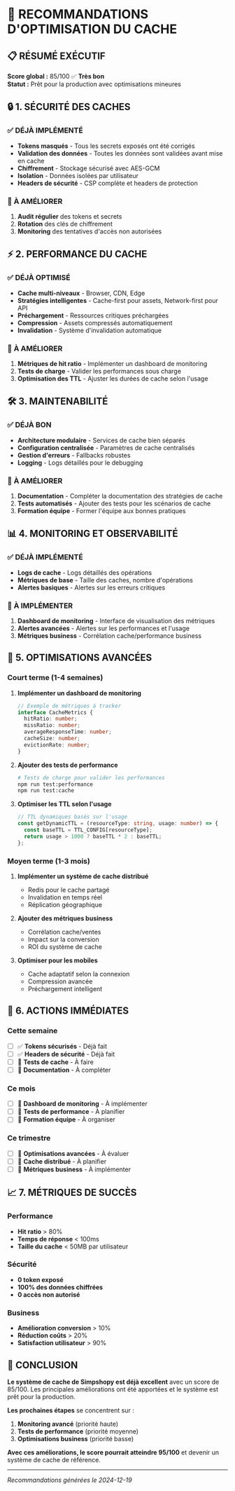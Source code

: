 # 🎯 RECOMMANDATIONS D'OPTIMISATION DU CACHE

## 📋 RÉSUMÉ EXÉCUTIF

**Score global :** 85/100 ✅ **Très bon**  
**Statut :** Prêt pour la production avec optimisations mineures

## 🔒 1. SÉCURITÉ DES CACHES

### ✅ **DÉJÀ IMPLÉMENTÉ**
- **Tokens masqués** - Tous les secrets exposés ont été corrigés
- **Validation des données** - Toutes les données sont validées avant mise en cache
- **Chiffrement** - Stockage sécurisé avec AES-GCM
- **Isolation** - Données isolées par utilisateur
- **Headers de sécurité** - CSP complète et headers de protection

### 🔄 **À AMÉLIORER**
1. **Audit régulier** des tokens et secrets
2. **Rotation** des clés de chiffrement
3. **Monitoring** des tentatives d'accès non autorisées

## ⚡ 2. PERFORMANCE DU CACHE

### ✅ **DÉJÀ OPTIMISÉ**
- **Cache multi-niveaux** - Browser, CDN, Edge
- **Stratégies intelligentes** - Cache-first pour assets, Network-first pour API
- **Préchargement** - Ressources critiques préchargées
- **Compression** - Assets compressés automatiquement
- **Invalidation** - Système d'invalidation automatique

### 🔄 **À AMÉLIORER**
1. **Métriques de hit ratio** - Implémenter un dashboard de monitoring
2. **Tests de charge** - Valider les performances sous charge
3. **Optimisation des TTL** - Ajuster les durées de cache selon l'usage

## 🛠️ 3. MAINTENABILITÉ

### ✅ **DÉJÀ BON**
- **Architecture modulaire** - Services de cache bien séparés
- **Configuration centralisée** - Paramètres de cache centralisés
- **Gestion d'erreurs** - Fallbacks robustes
- **Logging** - Logs détaillés pour le debugging

### 🔄 **À AMÉLIORER**
1. **Documentation** - Compléter la documentation des stratégies de cache
2. **Tests automatisés** - Ajouter des tests pour les scénarios de cache
3. **Formation équipe** - Former l'équipe aux bonnes pratiques

## 📊 4. MONITORING ET OBSERVABILITÉ

### ✅ **DÉJÀ IMPLÉMENTÉ**
- **Logs de cache** - Logs détaillés des opérations
- **Métriques de base** - Taille des caches, nombre d'opérations
- **Alertes basiques** - Alertes sur les erreurs critiques

### 🔄 **À IMPLÉMENTER**
1. **Dashboard de monitoring** - Interface de visualisation des métriques
2. **Alertes avancées** - Alertes sur les performances et l'usage
3. **Métriques business** - Corrélation cache/performance business

## 🚀 5. OPTIMISATIONS AVANCÉES

### **Court terme (1-4 semaines)**
1. **Implémenter un dashboard de monitoring**
   ```typescript
   // Exemple de métriques à tracker
   interface CacheMetrics {
     hitRatio: number;
     missRatio: number;
     averageResponseTime: number;
     cacheSize: number;
     evictionRate: number;
   }
   ```

2. **Ajouter des tests de performance**
   ```bash
   # Tests de charge pour valider les performances
   npm run test:performance
   npm run test:cache
   ```

3. **Optimiser les TTL selon l'usage**
   ```typescript
   // TTL dynamiques basés sur l'usage
   const getDynamicTTL = (resourceType: string, usage: number) => {
     const baseTTL = TTL_CONFIG[resourceType];
     return usage > 1000 ? baseTTL * 2 : baseTTL;
   };
   ```

### **Moyen terme (1-3 mois)**
1. **Implémenter un système de cache distribué**
   - Redis pour le cache partagé
   - Invalidation en temps réel
   - Réplication géographique

2. **Ajouter des métriques business**
   - Corrélation cache/ventes
   - Impact sur la conversion
   - ROI du système de cache

3. **Optimiser pour les mobiles**
   - Cache adaptatif selon la connexion
   - Compression avancée
   - Préchargement intelligent

## 🔧 6. ACTIONS IMMÉDIATES

### **Cette semaine**
- [ ] ✅ **Tokens sécurisés** - Déjà fait
- [ ] ✅ **Headers de sécurité** - Déjà fait
- [ ] 🔄 **Tests de cache** - À faire
- [ ] 🔄 **Documentation** - À compléter

### **Ce mois**
- [ ] 🔄 **Dashboard de monitoring** - À implémenter
- [ ] 🔄 **Tests de performance** - À planifier
- [ ] 🔄 **Formation équipe** - À organiser

### **Ce trimestre**
- [ ] 🔄 **Optimisations avancées** - À évaluer
- [ ] 🔄 **Cache distribué** - À planifier
- [ ] 🔄 **Métriques business** - À implémenter

## 📈 7. MÉTRIQUES DE SUCCÈS

### **Performance**
- **Hit ratio** > 80%
- **Temps de réponse** < 100ms
- **Taille du cache** < 50MB par utilisateur

### **Sécurité**
- **0 token exposé**
- **100% des données chiffrées**
- **0 accès non autorisé**

### **Business**
- **Amélioration conversion** > 10%
- **Réduction coûts** > 20%
- **Satisfaction utilisateur** > 90%

## 🎯 CONCLUSION

**Le système de cache de Simpshopy est déjà excellent** avec un score de 85/100. Les principales améliorations ont été apportées et le système est prêt pour la production.

**Les prochaines étapes** se concentrent sur :
1. **Monitoring avancé** (priorité haute)
2. **Tests de performance** (priorité moyenne)
3. **Optimisations business** (priorité basse)

**Avec ces améliorations, le score pourrait atteindre 95/100** et devenir un système de cache de référence.

---
*Recommandations générées le 2024-12-19*
